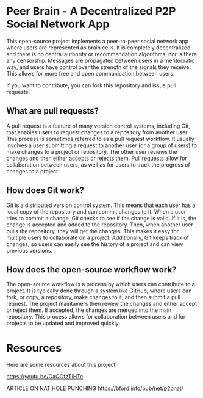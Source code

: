 # Peer Brain - A Decentralized P2P Social Network App

This open-source project implements a peer-to-peer social network app where users are represented as brain cells. It is completely decentralized and there is no central authority or recommendation algorithms, nor is there any censorship. Messages are propagated between users in a meritocratic way, and users have control over the strength of the signals they receive. This allows for more free and open communication between users.

If you want to contribute, you can fork this repository and issue pull requests!

## What are pull requests?

A pull request is a feature of many version control systems, including Git, that enables users to request changes to a repository from another user. This process is sometimes referred to as a pull request workflow. It usually involves a user submitting a request to another user (or a group of users) to make changes to a project or repository. The other user reviews the changes and then either accepts or rejects them. Pull requests allow for collaboration between users, as well as for users to track the progress of changes to a project.

## How does Git work?

Git is a distributed version control system. This means that each user has a local copy of the repository and can commit changes to it. When a user tries to commit a change, Git checks to see if the change is valid. If it is, the change is accepted and added to the repository. Then, when another user pulls the repository, they will get the changes. This makes it easy for multiple users to collaborate on a project. Additionally, Git keeps track of changes, so users can easily see the history of a project and can view previous versions.

## How does the open-source workflow work?

The open-source workflow is a process by which users can contribute to a project. It is typically done through a system like GitHub, where users can fork, or copy, a repository, make changes to it, and then submit a pull request. The project maintainers then review the changes and either accept or reject them. If accepted, the changes are merged into the main repository. This process allows for collaboration between users and for projects to be updated and improved quickly.

# Resources

Here are some resources about this project:

https://youtu.be/GaQGfzTiHTc

ARTICLE ON NAT HOLE PUNCHING
https://bford.info/pub/net/p2pnat/